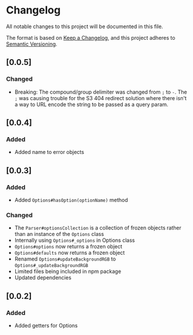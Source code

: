 # Changelog

All notable changes to this project will be documented in this file.

The format is based on [Keep a Changelog](https://keepachangelog.com/en/1.0.0/),
and this project adheres to [Semantic Versioning](https://semver.org/spec/v2.0.0.html).

## [0.0.5]

### Changed

- Breaking: The compound/group delimiter was changed from `;` to `-`. The `;` was causing trouble for the S3 404 redirect solution where there isn't a way to URL encode the string to be passed as a query param.

## [0.0.4]

### Added

- Added name to error objects

## [0.0.3]

### Added

- Added `Options#hasOption(optionName)` method

### Changed

- The `Parser#optionsCollection` is a collection of frozen objects rather than an instance of the `Options` class
- Internally using `Options#_options` in Options class
- `Options#options` now returns a frozen object
- `Options#defaults` now returns a frozen object
- Renamed `Options#updateBackgroundRGB` to `Options#_updateBackgroundRGB`
- Limited files being included in npm package
- Updated dependencies

## [0.0.2]

### Added

- Added getters for Options
